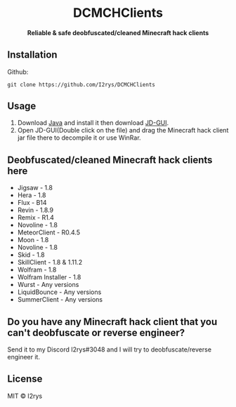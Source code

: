 <h1 align="center">DCMCHClients</h1>
<h4 align="center">Reliable & safe deobfuscated/cleaned Minecraft hack clients</h4>

## Installation
Github:

    git clone https://github.com/I2rys/DCMCHClients

## Usage
1. Download [Java](https://www.java.com/en/) and install it then download [JD-GUI](http://java-decompiler.github.io/).
2. Open JD-GUI(Double click on the file) and drag the Minecraft hack client jar file there to decompile it or use WinRar.

## Deobfuscated/cleaned Minecraft hack clients here
+ Jigsaw - 1.8
+ Hera - 1.8
+ Flux - B14
+ Revin - 1.8.9
+ Remix - R1.4
+ Novoline - 1.8
+ MeteorClient - R0.4.5
+ Moon - 1.8
+ Novoline - 1.8
+ Skid - 1.8
+ SkillClient - 1.8 & 1.11.2
+ Wolfram - 1.8
+ Wolfram Installer - 1.8
+ Wurst - Any versions
+ LiquidBounce - Any versions
+ SummerClient - Any versions

## Do you have any Minecraft hack client that you can't deobfuscate or reverse engineer?
Send it to my Discord I2rys#3048 and I will try to deobfuscate/reverse engineer it.

## License
MIT © I2rys
